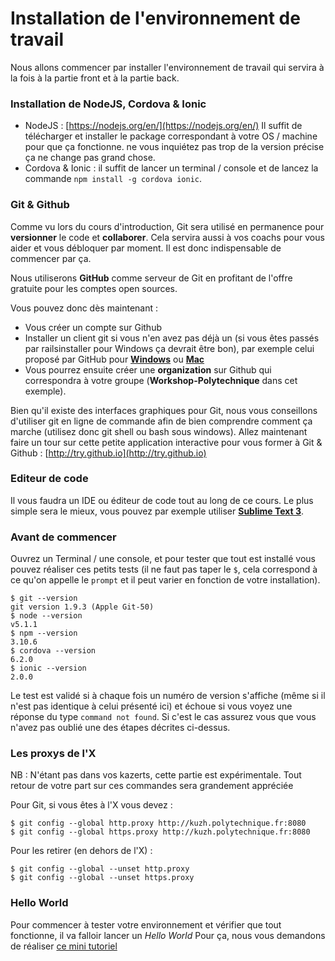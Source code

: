 # Installation de l'environnement de travail

Nous allons commencer par installer l'environnement de travail qui servira à la fois à la partie front et à la partie back.


### Installation de NodeJS, Cordova & Ionic

* NodeJS : [https://nodejs.org/en/](https://nodejs.org/en/) Il suffit de télécharger et installer le package correspondant à votre OS / machine pour que ça fonctionne. ne vous inquiétez pas trop de la version précise ça ne change pas grand chose.
* Cordova & Ionic : il suffit de lancer un terminal / console et de lancez la commande `npm install -g cordova ionic`.


### Git & Github

Comme vu lors du cours d'introduction, Git sera utilisé en permanence pour **versionner** le code et **collaborer**. Cela servira aussi à vos coachs pour vous aider et vous débloquer par moment. Il est donc indispensable de commencer par ça.

Nous utiliserons **GitHub** comme serveur de Git en profitant de l'offre gratuite pour les comptes open sources.

Vous pouvez donc dès maintenant :

* Vous créer un compte sur Github
* Installer un client git si vous n'en avez pas déjà un (si vous êtes passés par railsinstaller pour Windows ça devrait être bon), par exemple celui proposé par GitHub pour [**Windows**](http://windows.github.com/) ou [**Mac**](http://mac.github.com/)
* Vous pourrez ensuite créer une __organization__ sur Github qui correspondra à votre groupe (__Workshop-Polytechnique__ dans cet exemple).

Bien qu'il existe des interfaces graphiques pour Git, nous vous conseillons d'utiliser git en ligne de commande afin de bien comprendre comment ça marche (utilisez donc git shell ou bash sous windows).
Allez maintenant faire un tour sur cette petite application interactive pour vous former à Git & Github : [http://try.github.io](http://try.github.io)

### Editeur de code

Il vous faudra un IDE ou éditeur de code tout au long de ce cours. Le plus simple sera le mieux, vous pouvez par exemple utiliser [**Sublime Text 3**](http://www.sublimetext.com/3).

### Avant de commencer

Ouvrez un Terminal / une console, et pour tester que tout est installé vous pouvez réaliser ces petits tests (il ne faut pas taper le `$`, cela correspond à ce qu'on appelle le `prompt` et il peut varier en fonction de votre installation).

    $ git --version
    git version 1.9.3 (Apple Git-50)
    $ node --version
    v5.1.1
    $ npm --version
    3.10.6
    $ cordova --version
    6.2.0
    $ ionic --version
    2.0.0
    

Le test est validé si à chaque fois un numéro de version s'affiche (même si il n'est pas identique à celui présenté ici) et échoue si vous voyez une réponse du type `command not found`. Si c'est le cas assurez vous que vous n'avez pas oublié une des étapes décrites ci-dessus.

### Les proxys de l'X

NB : N'étant pas dans vos kazerts, cette partie est expérimentale. Tout retour de votre part sur ces commandes sera grandement appréciée

Pour Git, si vous êtes à l'X vous devez :

	$ git config --global http.proxy http://kuzh.polytechnique.fr:8080
	$ git config --global https.proxy http://kuzh.polytechnique.fr:8080
	
Pour les retirer (en dehors de l'X) :

	$ git config --global --unset http.proxy
	$ git config --global --unset https.proxy
  
### Hello World

Pour commencer à tester votre environnement et vérifier que tout fonctionne, il va falloir lancer un *Hello World*
Pour ça, nous vous demandons de réaliser [ce mini tutoriel](https://medium.com/@adnanrahic/hello-world-app-with-node-js-and-express-c1eb7cfa8a30)


